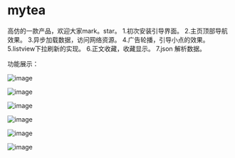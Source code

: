 # mytea
高仿的一款产品，欢迎大家mark。star。
1.初次安装引导界面。
2.主页顶部导航效果。
3.异步加载数据，访问网络资源。
4.广告轮播，引导小点的效果。
5.listview下拉刷新的实现。
6.正文收藏，收藏显示。
7.json 解析数据。

功能展示：

![image](https://github.com/1329800796/XMtea/raw/master/screenshots/m1.jpg)

![image](https://github.com/1329800796/XMtea/raw/master/screenshots/m2.jpg)

![image](https://github.com/1329800796/XMtea/raw/master/screenshots/m3.jpg)

![image](https://github.com/1329800796/XMtea/raw/master/screenshots/n1.jpg)

![image](https://github.com/1329800796/XMtea/raw/master/screenshots/n2.jpg)

![image](https://github.com/1329800796/XMtea/raw/master/screenshots/n3.jpg)
